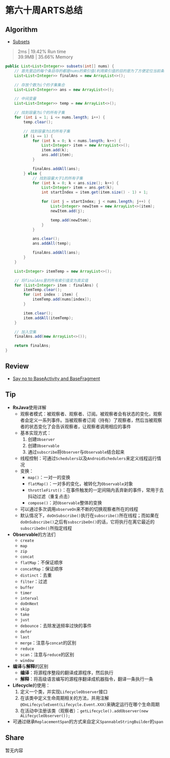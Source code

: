 # 第六十周ARTS总结
## Algorithm
- [Subsets](https://leetcode.com/problems/subsets/)
> 2ms | 19.42% Run time  
> 39.9MB | 35.66% Memory
```java
public List<List<Integer>> subsets(int[] nums) {
    // 首先里边的每个条目存的都是nums的索引值(利用索引值的目的是为了方便定位当前条目里的是nums中哪几个数)
    List<List<Integer>> finalAns = new ArrayList<>();

    // 存放个数为i个的子集集合
    List<List<Integer>> ans = new ArrayList<>();

    // 中间变量
    List<List<Integer>> temp = new ArrayList<>();

    // 找到容量为i个的所有子集
    for (int i = 1; i <= nums.length; i++) {
        temp.clear();

        // 找到容量为1的所有子集
        if (i == 1) {
            for (int k = 0; k < nums.length; k++) {
                List<Integer> item = new ArrayList<>();
                item.add(k);
                ans.add(item);
            }

            finalAns.addAll(ans);
        } else {
            // 找到容量大于1的所有子集
            for (int k = 0; k < ans.size(); k++) {
                List<Integer> item = ans.get(k);
                int startIndex = item.get(item.size() - 1) + 1;

                for (int j = startIndex; j < nums.length; j++) {
                    List<Integer> newItem = new ArrayList<>(item);
                    newItem.add(j);

                    temp.add(newItem);
                }
            }

            ans.clear();
            ans.addAll(temp);

            finalAns.addAll(ans);
        }
    }

    List<Integer> itemTemp = new ArrayList<>();

    // 将finalAns里的所有索引值变为真实值
    for (List<Integer> item : finalAns) {
        itemTemp.clear();
        for (int index : item) {
            itemTemp.add(nums[index]);
        }

        item.clear();
        item.addAll(itemTemp);
    }

    // 加入空集
    finalAns.add(new ArrayList<>());

    return finalAns;
}
```

## Review
- [Say no to BaseActivity and BaseFragment](https://proandroiddev.com/say-no-to-baseactivity-and-basefragment-83b156ed8998)

## Tip
+ **RxJava**使用详解
    + 观察者模式：被观察者、观察者、订阅。被观察者会有状态的变化，观察者会定义一系列事件。当被观察者订阅（持有）了观察者，然后当被观察者的状态变化了会告诉观察者，让观察者调用相应的事件
    + 基本实现方式：
        1. 创建`Observer`
        2. 创建`Observable`
        3. 通过`subscribe`将`Observer`与`Observable`结合起来
    + 线程控制：可通过`Schedulers`以及`AndroidSchedulers`来定义线程运行情况
    + 变换：
        + `map()`：一对一的变换
        + `flatMap()`：一对多的变化，被转化为`Observable`对象
        + `throttleFirst()`：在事件触发的一定间隔内丢弃新的事件，常用于去抖动过滤（重复点击）
        + `compose()`：对`Observable`整体的变换
    + 可以通过多次调用`observeOn`来不断的切换观察者所在的线程
    + 默认情况下，`doOnSubscribe()`执行在`subscribe()`所在线程；而如果在`doOnSubscribe()`之后有`subscribeOn()`的话，它将执行在离它最近的`subscribeOn()`所指定线程
+ **Observable**的方法们
    + `create`
    + `map`
    + `zip`
    + `concat`
    + `flatMap`：不保证顺序
    + `concatMap`：保证顺序
    + `distinct`：去重
    + `filter`：过滤
    + `buffer`
    + `timer`
    + `interval`
    + `doOnNext`
    + `skip`
    + `take`
    + `just`
    + `debounce`：去除发送频率过快的事件
    + `defer`
    + `last`
    + `merge`：注意与`concat`的区别
    + `reduce`
    + `scan`：注意与`reduce`的区别
    + `window`    
+ **编译**与**解释**的区别
    + **编译**：将源程序整段的翻译成源程序，然后执行
    + **解释**：将高级语言编写的源程序翻译成机器指令，翻译一条执行一条
+ **Lifecycle**的使用：
    1. 定义一个类，并实现`LifecycleObserver`接口
    2. 在该类中定义生命周期相关的方法，并用注解`@OnLifecycleEvent(Lifecycle.Event.XXX)`来确定运行在哪个生命周期
    3. 在活动中注册该类（观察者）：`getLifecycle().addObserver(new ALifecycleObserver());`
+ 可通过继承`ReplacementSpan`的方式来自定义`SpannableStringBuilder`的`span`

## Share
暂无内容